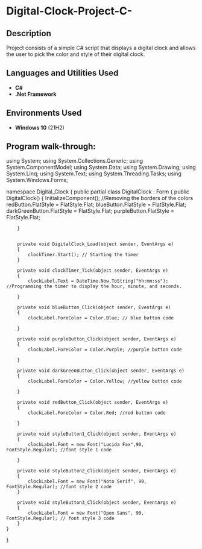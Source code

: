 # Digital-Clock-Project-C-


<h2>Description</h2>
Project consists of a simple C# script that displays a digital clock and allows the user to pick the color and style of their digital clock.
<br />


<h2>Languages and Utilities Used</h2>

- <b>C#</b> 
- <b>.Net Framework</b>

<h2>Environments Used </h2>

- <b>Windows 10</b> (21H2)

<h2>Program walk-through:</h2>
using System;
using System.Collections.Generic;
using System.ComponentModel;
using System.Data;
using System.Drawing;
using System.Linq;
using System.Text;
using System.Threading.Tasks;
using System.Windows.Forms;

namespace Digital_Clock
{
    public partial class DigitalClock : Form
    {
        public DigitalClock()
        {
            InitializeComponent();
            //Removing the borders of the colors
            redButton.FlatStyle = FlatStyle.Flat; 
            blueButton.FlatStyle = FlatStyle.Flat;
            darkGreenButton.FlatStyle = FlatStyle.Flat;
            purpleButton.FlatStyle = FlatStyle.Flat;

        }


        private void DigitalClock_Load(object sender, EventArgs e)
        {
            clockTimer.Start(); // Starting the timer
        }

        private void clockTimer_Tick(object sender, EventArgs e)
        {
            clockLabel.Text = DateTime.Now.ToString("hh:mm:ss"); //Programming the timer to display the hour, minute, and seconds.

        }

        private void blueButton_Click(object sender, EventArgs e)
        {
            clockLabel.ForeColor = Color.Blue; // blue button code

        }

        private void purpleButton_Click(object sender, EventArgs e)
        {
            clockLabel.ForeColor = Color.Purple; //purple button code

        }

        private void darkGreenButton_Click(object sender, EventArgs e)
        {
            clockLabel.ForeColor = Color.Yellow; //yellow button code

        }

        private void redButton_Click(object sender, EventArgs e)
        {
            clockLabel.ForeColor = Color.Red; //red button code

        }

        private void styleButton1_Click(object sender, EventArgs e)
        {
            clockLabel.Font = new Font("Lucida Fax",90, FontStyle.Regular); //font style 1 code

        }

        private void styleButton2_Click(object sender, EventArgs e)
        {
            clockLabel.Font = new Font("Noto Serif", 90, FontStyle.Regular); //font style 2 code
        }

        private void styleButton3_Click(object sender, EventArgs e)
        {
            clockLabel.Font = new Font("Open Sans", 90, FontStyle.Regular); // font style 3 code
        }
    }
}


<!--
 ```diff
- text in red
+ text in green
! text in orange
# text in gray
@@ text in purple (and bold)@@
```
--!>
